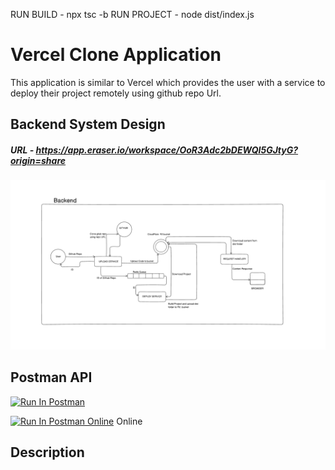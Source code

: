 

RUN BUILD - npx tsc -b
RUN PROJECT - node dist/index.js

# Vercel Clone Application

This application is similar to Vercel which provides the user with a service to deploy their project remotely using github repo Url.

## Backend System Design
##### URL - https://app.eraser.io/workspace/OoR3Adc2bDEWQI5GJtyG?origin=share

![Backend System Design](./assets/SystemDesign/Backend.png)

## Postman API
[<img src="https://run.pstmn.io/button.svg" alt="Run In Postman" style="width: 128px; height: 32px;">](https://god.gw.postman.com/run-collection/13685813-07cab3fb-1cd7-41b2-a7a2-985f8fbe7fa9?action=collection%2Ffork&source=rip_markdown&collection-url=entityId%3D13685813-07cab3fb-1cd7-41b2-a7a2-985f8fbe7fa9%26entityType%3Dcollection%26workspaceId%3D56c71d8a-746a-498f-823a-171ceda3e16e)

[<img src="https://run.pstmn.io/button.svg" target="_blank" alt="Run In Postman Online" style="width: 128px; height: 32px;">](https://www.postman.com/lunar-module-specialist-7066311/workspace/github/collection/13685813-07cab3fb-1cd7-41b2-a7a2-985f8fbe7fa9?action=share&creator=13685813) Online

## Description




